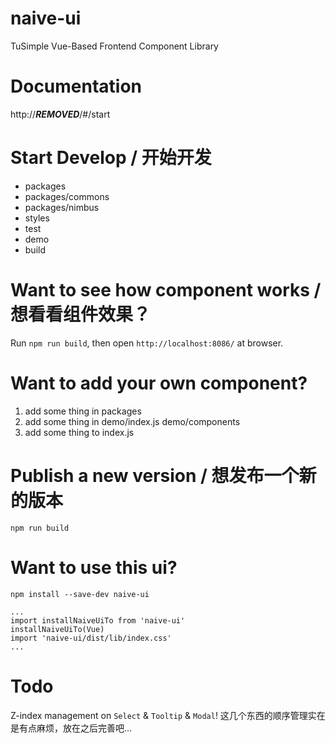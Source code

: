 # naive-ui
TuSimple Vue-Based Frontend Component Library
# Documentation
http://***REMOVED***/#/start
# Start Develop / 开始开发
- packages
- packages/commons
- packages/nimbus
- styles
- test
- demo
- build
# Want to see how component works / 想看看组件效果？
Run `npm run build`, then open `http://localhost:8086/` at browser.
# Want to add your own component?
1. add some thing in packages
2. add some thing in demo/index.js demo/components
3. add some thing to index.js
# Publish a new version / 想发布一个新的版本
`npm run build`
# Want to use this ui?
`npm install --save-dev naive-ui`
```
...
import installNaiveUiTo from 'naive-ui'
installNaiveUiTo(Vue)
import 'naive-ui/dist/lib/index.css'
...
```
# Todo
Z-index management on `Select` & `Tooltip` & `Modal`! 这几个东西的顺序管理实在是有点麻烦，放在之后完善吧...
